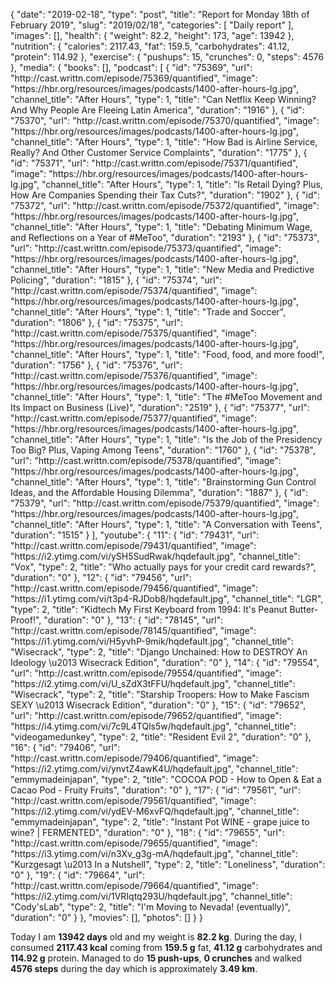 {
    "date": "2019-02-18",
    "type": "post",
    "title": "Report for Monday 18th of February 2019",
    "slug": "2019\/02\/18",
    "categories": [
        "Daily report"
    ],
    "images": [],
    "health": {
        "weight": 82.2,
        "height": 173,
        "age": 13942
    },
    "nutrition": {
        "calories": 2117.43,
        "fat": 159.5,
        "carbohydrates": 41.12,
        "protein": 114.92
    },
    "exercise": {
        "pushups": 15,
        "crunches": 0,
        "steps": 4576
    },
    "media": {
        "books": [],
        "podcast": [
            {
                "id": "75369",
                "url": "http:\/\/cast.writtn.com\/episode\/75369\/quantified",
                "image": "https:\/\/hbr.org\/resources\/images\/podcasts\/1400-after-hours-lg.jpg",
                "channel_title": "After Hours",
                "type": 1,
                "title": "Can Netflix Keep Winning? And Why People Are Fleeing Latin America",
                "duration": "1916"
            },
            {
                "id": "75370",
                "url": "http:\/\/cast.writtn.com\/episode\/75370\/quantified",
                "image": "https:\/\/hbr.org\/resources\/images\/podcasts\/1400-after-hours-lg.jpg",
                "channel_title": "After Hours",
                "type": 1,
                "title": "How Bad is Airline Service, Really? And Other Customer Service Complaints",
                "duration": "1775"
            },
            {
                "id": "75371",
                "url": "http:\/\/cast.writtn.com\/episode\/75371\/quantified",
                "image": "https:\/\/hbr.org\/resources\/images\/podcasts\/1400-after-hours-lg.jpg",
                "channel_title": "After Hours",
                "type": 1,
                "title": "Is Retail Dying? Plus, How Are Companies Spending their Tax Cuts?",
                "duration": "1902"
            },
            {
                "id": "75372",
                "url": "http:\/\/cast.writtn.com\/episode\/75372\/quantified",
                "image": "https:\/\/hbr.org\/resources\/images\/podcasts\/1400-after-hours-lg.jpg",
                "channel_title": "After Hours",
                "type": 1,
                "title": "Debating Minimum Wage, and Reflections on a Year of #MeToo",
                "duration": "2193"
            },
            {
                "id": "75373",
                "url": "http:\/\/cast.writtn.com\/episode\/75373\/quantified",
                "image": "https:\/\/hbr.org\/resources\/images\/podcasts\/1400-after-hours-lg.jpg",
                "channel_title": "After Hours",
                "type": 1,
                "title": "New Media and Predictive Policing",
                "duration": "1815"
            },
            {
                "id": "75374",
                "url": "http:\/\/cast.writtn.com\/episode\/75374\/quantified",
                "image": "https:\/\/hbr.org\/resources\/images\/podcasts\/1400-after-hours-lg.jpg",
                "channel_title": "After Hours",
                "type": 1,
                "title": "Trade and Soccer",
                "duration": "1806"
            },
            {
                "id": "75375",
                "url": "http:\/\/cast.writtn.com\/episode\/75375\/quantified",
                "image": "https:\/\/hbr.org\/resources\/images\/podcasts\/1400-after-hours-lg.jpg",
                "channel_title": "After Hours",
                "type": 1,
                "title": "Food, food, and more food!",
                "duration": "1756"
            },
            {
                "id": "75376",
                "url": "http:\/\/cast.writtn.com\/episode\/75376\/quantified",
                "image": "https:\/\/hbr.org\/resources\/images\/podcasts\/1400-after-hours-lg.jpg",
                "channel_title": "After Hours",
                "type": 1,
                "title": "The #MeToo Movement and Its Impact on Business (Live)",
                "duration": "2519"
            },
            {
                "id": "75377",
                "url": "http:\/\/cast.writtn.com\/episode\/75377\/quantified",
                "image": "https:\/\/hbr.org\/resources\/images\/podcasts\/1400-after-hours-lg.jpg",
                "channel_title": "After Hours",
                "type": 1,
                "title": "Is the Job of the Presidency Too Big? Plus, Vaping Among Teens",
                "duration": "1760"
            },
            {
                "id": "75378",
                "url": "http:\/\/cast.writtn.com\/episode\/75378\/quantified",
                "image": "https:\/\/hbr.org\/resources\/images\/podcasts\/1400-after-hours-lg.jpg",
                "channel_title": "After Hours",
                "type": 1,
                "title": "Brainstorming Gun Control Ideas, and the Affordable Housing Dilemma",
                "duration": "1887"
            },
            {
                "id": "75379",
                "url": "http:\/\/cast.writtn.com\/episode\/75379\/quantified",
                "image": "https:\/\/hbr.org\/resources\/images\/podcasts\/1400-after-hours-lg.jpg",
                "channel_title": "After Hours",
                "type": 1,
                "title": "A Conversation with Teens",
                "duration": "1515"
            }
        ],
        "youtube": {
            "11": {
                "id": "79431",
                "url": "http:\/\/cast.writtn.com\/episode\/79431\/quantified",
                "image": "https:\/\/i2.ytimg.com\/vi\/ySH5SudRwak\/hqdefault.jpg",
                "channel_title": "Vox",
                "type": 2,
                "title": "Who actually pays for your credit card rewards?",
                "duration": "0"
            },
            "12": {
                "id": "79456",
                "url": "http:\/\/cast.writtn.com\/episode\/79456\/quantified",
                "image": "https:\/\/i1.ytimg.com\/vi\/t3p4-RJDob8\/hqdefault.jpg",
                "channel_title": "LGR",
                "type": 2,
                "title": "Kidtech My First Keyboard from 1994: It's Peanut Butter-Proof!",
                "duration": "0"
            },
            "13": {
                "id": "78145",
                "url": "http:\/\/cast.writtn.com\/episode\/78145\/quantified",
                "image": "https:\/\/i1.ytimg.com\/vi\/H5yvhP-9mik\/hqdefault.jpg",
                "channel_title": "Wisecrack",
                "type": 2,
                "title": "Django Unchained: How to DESTROY An Ideology \u2013 Wisecrack Edition",
                "duration": "0"
            },
            "14": {
                "id": "79554",
                "url": "http:\/\/cast.writtn.com\/episode\/79554\/quantified",
                "image": "https:\/\/i2.ytimg.com\/vi\/U_sZdX3tFFU\/hqdefault.jpg",
                "channel_title": "Wisecrack",
                "type": 2,
                "title": "Starship Troopers: How to Make Fascism SEXY \u2013 Wisecrack Edition",
                "duration": "0"
            },
            "15": {
                "id": "79652",
                "url": "http:\/\/cast.writtn.com\/episode\/79652\/quantified",
                "image": "https:\/\/i4.ytimg.com\/vi\/7c9L4TQls5w\/hqdefault.jpg",
                "channel_title": "videogamedunkey",
                "type": 2,
                "title": "Resident Evil 2",
                "duration": "0"
            },
            "16": {
                "id": "79406",
                "url": "http:\/\/cast.writtn.com\/episode\/79406\/quantified",
                "image": "https:\/\/i2.ytimg.com\/vi\/ynvtZ4awK4U\/hqdefault.jpg",
                "channel_title": "emmymadeinjapan",
                "type": 2,
                "title": "COCOA POD - How to Open & Eat a Cacao Pod - Fruity Fruits",
                "duration": "0"
            },
            "17": {
                "id": "79561",
                "url": "http:\/\/cast.writtn.com\/episode\/79561\/quantified",
                "image": "https:\/\/i2.ytimg.com\/vi\/ydEV-M6xvFQ\/hqdefault.jpg",
                "channel_title": "emmymadeinjapan",
                "type": 2,
                "title": "Instant Pot WINE - grape juice to wine? | FERMENTED",
                "duration": "0"
            },
            "18": {
                "id": "79655",
                "url": "http:\/\/cast.writtn.com\/episode\/79655\/quantified",
                "image": "https:\/\/i3.ytimg.com\/vi\/n3Xv_g3g-mA\/hqdefault.jpg",
                "channel_title": "Kurzgesagt \u2013 In a Nutshell",
                "type": 2,
                "title": "Loneliness",
                "duration": "0"
            },
            "19": {
                "id": "79664",
                "url": "http:\/\/cast.writtn.com\/episode\/79664\/quantified",
                "image": "https:\/\/i2.ytimg.com\/vi\/1VRIqtq293U\/hqdefault.jpg",
                "channel_title": "Cody'sLab",
                "type": 2,
                "title": "I'm Moving to Nevada! (eventually)",
                "duration": "0"
            }
        },
        "movies": [],
        "photos": []
    }
}

Today I am <strong>13942 days</strong> old and my weight is <strong>82.2 kg</strong>. During the day, I consumed <strong>2117.43 kcal</strong> coming from <strong>159.5 g</strong> fat, <strong>41.12 g</strong> carbohydrates and <strong>114.92 g</strong> protein. Managed to do <strong>15 push-ups</strong>, <strong>0 crunches</strong> and walked <strong>4576 steps</strong> during the day which is approximately <strong>3.49 km</strong>.